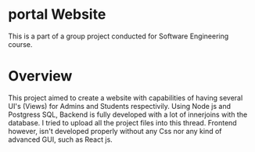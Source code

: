 # portal Website


This is a part of a group project conducted for Software Engineering course.



# Overview

This project aimed to create a website with capabilities of having several UI's (Views) for Admins and Students respectivily.
Using Node js and Postgress SQL, Backend is fully developed with a lot of innerjoins with the database. I tried to upload all the project files into this thread.
Frontend however, isn't developed properly without any Css nor any kind of advanced GUI, such as React js.
